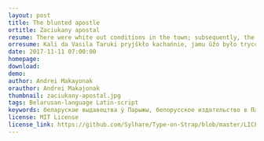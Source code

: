 ```yaml
---
layout: post
title: The blunted apostle
ortitle: Zaciukany apostal
resume: There were white out conditions in the town; subsequently, the roads were impassable.
orresume: Kali da Vasila Taruki pryjškło kachańnie, jamu ŭžo było tryccać hadoŭ — žyćcio skončana. Kab nia źjechać z hluzdu, jon stanovicca dendrołaham u viaršynavych Alpach i pačynaje daśledvanni. U harach jon vypadkova sustrakaje Zinaïdu Michajłaŭnu Guzik z Maładziečna, jakaja pajšła pa hryby i zhubiłasia. Hetaja sustreča dazvalaje jamu adčynić varaty ŭśviedamlennia i zrušyć kropku zborki.
date: 2017-11-11 07:00:00
homepage: 
download: 
demo: 
author: Andrei Makayonak
orauthor: Andrei Makajonak
thumbnail: zaciukany-apostal.jpg
tags: Belarusan·language Latin·script
keywords: беларускае выдавецтва ў Парыжы, белорусское издательство в Париже
license: MIT License
license_link: https://github.com/Sylhare/Type-on-Strap/blob/master/LICENSE
---
```

